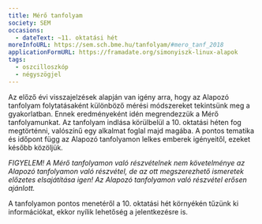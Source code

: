 ```yaml
---
title: Mérő tanfolyam
society: SEM
occasions:
  - dateText: ~11. oktatási hét
moreInfoURL: https://sem.sch.bme.hu/tanfolyam/#mero_tanf_2018
applicationFormURL: https://framadate.org/simonyiszk-linux-alapok
tags:
  - oszcilloszkóp
  - négyszögjel
---
```


Az előző évi visszajelzések alapján van igény arra, hogy az Alapozó tanfolyam folytatásaként különböző mérési módszereket tekintsünk meg a gyakorlatban. Ennek eredményeként idén megrendezzük a Mérő tanfolyamunkat. Az tanfolyam indlása körülbelül a 10. oktatási héten fog megtörténni, valószínű egy alkalmat foglal majd magába. A pontos tematika és időpont függ az Alapozó tanfolyamon lelkes emberek igényeitől, ezeket később közöljük.

_FIGYELEM! A Mérő tanfolyamon való részvételnek nem követelménye az Alapozó tanfolyamon való részvétel, de az ott megszerezhető ismeretek előzetes elsajátítása igen! Az Alapozó tanfolyamon való részvétel erősen ajánlott._

A tanfolyamon pontos menetéről a 10. oktatási hét környékén tűzünk ki információkat, ekkor nyílik lehetőség a jelentkezésre is.
